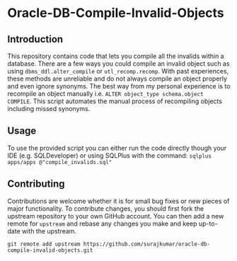 # Oracle-DB-Compile-Invalid-Objects

## Introduction
This repository contains code that lets you compile all the invalids within a database. 
There are a few ways you could compile an invalid object such as using `dbms_ddl.alter_compile` or `utl_recomp.recomp`. With past experiences, these methods are unreliable and do not always compile an object properly and even ignore synonyms. The best way from my personal experience is to recompile an object manually i.e. `ALTER object_type schema.object COMPILE`. This script automates the manual process of recompiling objects including missed synonyms.

## Usage
To use the provided script you can either run the code directly though your IDE (e.g. SQLDeveloper) or using SQLPlus with the command:
`sqlplus apps/apps @"compile_invalids.sql"`

## Contributing
Contributions are welcome whether it is for small bug fixes or new pieces of major functionality. To contribute changes, you should first fork the upstream repository to your own GitHub account. You can then add a new remote for `upstream` and rebase any changes you make and keep up-to-date with the upstream.

`git remote add upstream https://github.com/surajkumar/oracle-db-compile-invalid-objects.git`
